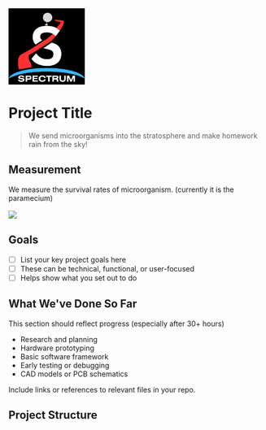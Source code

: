<img src="Kopie von SPECTRUM (1) (2).png" width="150" style="vertical-align: middle; margin-right: 10px;">

# Project Title

> We send microorganisms into the stratosphere and make homework rain from the sky!



## Measurement

We measure the survival rates of microorganism. (currently it is the paramecium)

<img src="Paramecium.jpeg" width="150" style="vertical-align: middle; margin-right: 10px;">

## Goals

- [ ] List your key project goals here  
- [ ] These can be technical, functional, or user-focused  
- [ ] Helps show what you set out to do  

## What We've Done So Far

This section should reflect progress (especially after 30+ hours)

- Research and planning  
- Hardware prototyping  
- Basic software framework  
- Early testing or debugging  
- CAD models or PCB schematics  

Include links or references to relevant files in your repo.

## Project Structure

